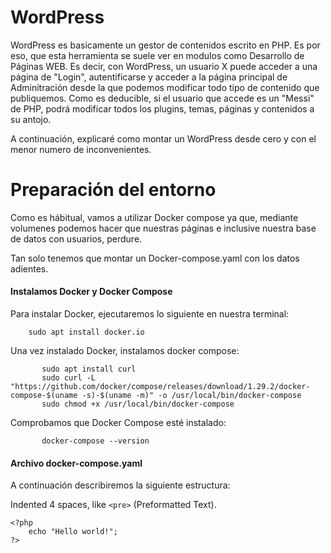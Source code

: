 # WordPress 

WordPress es basicamente un gestor de contenidos escrito en PHP. Es por eso, que esta herramienta se suele ver en modulos como Desarrollo de Páginas WEB. Es decir, con WordPress, un usuario X puede acceder a una página de "Login", autentificarse y acceder a la página principal de Adminitración desde la que podemos modificar todo tipo de contenido que publiquemos. Como es deducible, si el usuario que accede es un "Messi" de PHP, podrá modificar todos los plugins, temas, páginas y contenidos a su antojo. 

A continuación, explicaré como montar un WordPress desde cero y con el menor numero de inconvenientes.


# Preparación del entorno

Como es hábitual, vamos a utilizar Docker compose ya que, mediante volumenes podemos hacer que nuestras páginas e inclusive nuestra base de datos con usuarios, perdure. 

Tan solo tenemos que montar un Docker-compose.yaml con los datos adientes. 

#### Instalamos Docker y Docker Compose

Para instalar Docker, ejecutaremos lo siguiente en nuestra terminal: 

        sudo apt install docker.io

Una vez instalado Docker, instalamos docker compose:

           sudo apt install curl
           sudo curl -L "https://github.com/docker/compose/releases/download/1.29.2/docker-compose-$(uname -s)-$(uname -m)" -o /usr/local/bin/docker-compose
           sudo chmod +x /usr/local/bin/docker-compose
           
Comprobamos que Docker Compose esté instalado:

           docker-compose --version
           

#### Archivo docker-compose.yaml

A continuación describiremos la siguiente estructura:


Indented 4 spaces, like `<pre>` (Preformatted Text).

    <?php
        echo "Hello world!";
    ?>
    
     
